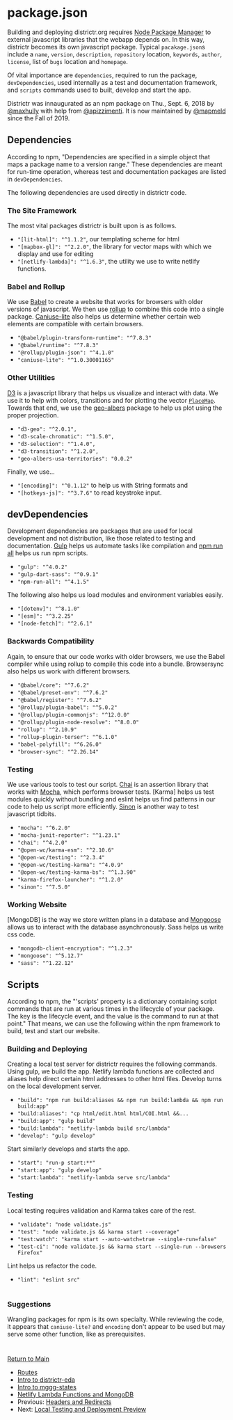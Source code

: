 # package.json

Building and deploying districtr.org requires [Node Package Manager] to
external javascript libraries that the webapp depends on. In this way,
districtr becomes its own javascript package. Typical `pacakage.json`s
include a `name`, `version`, `description`, `repository` location, 
`keywords`, `author`, `license`, list of `bugs` location and `homepage`.

Of vital importance are `dependencies`, required to run the package,
`devDependencies`, used internally as a test and documentation
framework, and `scripts` commands used to built, develop and start the
app.

Districtr was innaugurated as an npm package on Thu., Sept. 6, 2018 by
[@maxhully] with help from [@apizzimenti]. It is now maintained by
[@mapmeld] since the Fall of 2019.


## Dependencies

According to npm, "Dependencies are specified in a simple object that
maps a package name to a version range." These dependencies are meant
for run-time operation, whereas test and documentation packages are
listed in `devDependencies`.

The following dependencies are used directly in districtr code.

### The Site Framework

The most vital packages districtr is built upon is as follows.
- `"[lit-html]": "^1.1.2"`, our templating scheme for html
- `"[mapbox-gl]": "^2.2.0"`, the library for vector maps with which we
display and use for editing
- `"[netlify-lambda]": "^1.6.3"`, the utility we use to write netlify
functions.
        
### Babel and Rollup

We use [Babel] to create a website that works for browsers with
older versions of javascript. We then use [rollup] to combine this
code into a single package. [Caniuse-lite] also helps us determine
whether certain web elements are compatible with certain browsers.

- `"@babel/plugin-transform-runtime": "^7.8.3"`
- `"@babel/runtime": "^7.8.3"`
- `"@rollup/plugin-json": "^4.1.0"`
- `"caniuse-lite": "^1.0.30001165"`

### Other Utilities

[D3] is a javascript library that helps us visualize and interact
with data. We use it to help with colors, transitions and for
plotting the vector [`PlaceMap`]. Towards that end, we use
the [geo-albers] package to help us plot using the proper
projection.
 
- `"d3-geo": "^2.0.1",`
- `"d3-scale-chromatic": "^1.5.0",`
- `"d3-selection": "^1.4.0",`
- `"d3-transition": "^1.2.0",`
- `"geo-albers-usa-territories": "0.0.2"`

Finally, we use...

- `"[encoding]": "^0.1.12"` to help us with String formats and
- `"[hotkeys-js]": "^3.7.6"` to read keystroke input. 

## devDependencies

Development dependencies are packages that are used for local
development and not distribution, like those related to testing and
documentation. [Gulp] helps us automate tasks like compilation and
[npm run all] helps us run npm scripts. 

- `"gulp": "^4.0.2"`
- `"gulp-dart-sass": "^0.9.1"`
- `"npm-run-all": "^4.1.5"`

The following also helps us load modules and environment variables
easily. 

- `"[dotenv]": "^8.1.0"`
- `"[esm]": "^3.2.25"`
- `"[node-fetch]": "^2.6.1"`

### Backwards Compatibility

Again, to ensure that our code works with older browsers, we use the
Babel compiler while using rollup to compile this code into a bundle.
Browsersync also helps us work with different browsers.

- `"@babel/core": "^7.6.2"`
- `"@babel/preset-env": "^7.6.2"`
- `"@babel/register": "^7.6.2"`
- `"@rollup/plugin-babel": "^5.0.2"`
- `"@rollup/plugin-commonjs": "^12.0.0"`
- `"@rollup/plugin-node-resolve": "^8.0.0"`
- `"rollup": "^2.10.9"`
- `"rollup-plugin-terser": "^6.1.0"`
- `"babel-polyfill": "^6.26.0"`
- `"browser-sync": "^2.26.14"`

### Testing           

We use various tools to test our script. [Chai] is an assertion library
that works with [Mocha], which performs browser tests. [Karma] helps us
test modules quickly without bundling and eslint helps us find patterns
in our code to help us script more efficiently. [Sinon] is another way
to test javascript tidbits.

- `"mocha": "^6.2.0"`
- `"mocha-junit-reporter": "^1.23.1"`
- `"chai": "^4.2.0"`
- `"@open-wc/karma-esm": "^2.10.6"`
- `"@open-wc/testing": "^2.3.4"`
- `"@open-wc/testing-karma": "^4.0.9"`
- `"@open-wc/testing-karma-bs": "^1.3.90"`
- `"karma-firefox-launcher": "^1.2.0"`
- `"sinon": "^7.5.0"`

### Working Website

[MongoDB] is the way we store written plans in a database and [Mongoose]
allows us to interact with the database asynchronously. Sass helps us
write css code.

- `"mongodb-client-encryption": "^1.2.3"`
- `"mongoose": "^5.12.7"`
- `"sass": "^1.22.12"`

## Scripts 

According to npm, the "'scripts' property is a dictionary containing
script commands that are run at various times in the lifecycle of your
package. The key is the lifecycle event, and the value is the command to
run at that point." That means, we can use the following within the npm
framework to build, test and start our website. 

### Building and Deploying

Creating a local test server for districtr requires the following
commands. Using gulp, we build the app. Netlify lambda functions are
collected and aliases help direct certain html addresses to other html
files. Develop turns on the local development server. 

- `"build": "npm run build:aliases && npm run build:lambda && npm run build:app"`
- `"build:aliases": "cp html/edit.html html/COI.html &&...`
- `"build:app": "gulp build"`
- `"build:lambda": "netlify-lambda build src/lambda"`
- `"develop": "gulp develop"`

Start similarly develops and starts the app. 

- `"start": "run-p start:**"`
- `"start:app": "gulp develop"`
- `"start:lambda": "netlify-lambda serve src/lambda"`

### Testing 

Local testing requires validation and Karma takes care of the rest.

- `"validate": "node validate.js"`
- `"test": "node validate.js && karma start --coverage"`
- `"test:watch": "karma start --auto-watch=true --single-run=false"`
- `"test-ci": "node validate.js && karma start --single-run --browsers Firefox"`

Lint helps us refactor the code. 

- `"lint": "eslint src"`

# #

### Suggestions

Wrangling packages for npm is its own specialty. While reviewing the code,
it appears that `caniuse-lite?` and `encoding` don't appear to be used
but may serve some other function, like as prerequisites. 

# #

[Return to Main](../README.md)
- [Routes](./09deployment/routes.md)
- [Intro to districtr-eda](./09deployment/districtreda.md)
- [Intro to mggg-states](./09deployment/districtreda.md)
- [Netlify Lambda Functions and MongoDB](./09deployment/mongolambdas.md)
- Previous: [Headers and Redirects](./09deployment/headersredirects.md)
- Next: [Local Testing and Deployment Preview](./09deployment/localpreview.md)

[@maxhully]: http://github.com/maxhully
[@mapmeld]: http://github.com/mapmeld
[@apizzimenti]: http://github.com/apizzimenti

[Node Package Manager]: https://www.npmjs.com/
[lit-html]: https://lit-html.polymer-project.org/
[mapbox-gl]: https://docs.mapbox.com/mapbox-gl-js/api/
[netlify-lambda]: https://github.com/netlify/netlify-lambda
[Babel]: https://babeljs.io/
[rollup]: https://rollupjs.org/
[Caniuse-lite]: https://www.npmjs.com/package/caniuse-lite
[D3]: https://d3js.org/
[`PlaceMap`]: ../07portals/placemap.md
[geo-albers]: https://github.com/stamen/geo-albers-usa-territories
[encoding]: https://www.npmjs.com/package/encoding
[hotkeys-js]: https://www.npmjs.com/package/hotkeys-js
[Gulp]: https://gulpjs.com/
[npm run all]: https://www.npmjs.com/package/npm-run-all
[dotenv]: https://www.npmjs.com/package/dotenv
[esm]: https://www.npmjs.com/package/esm
[node-fetch]: https://www.npmjs.com/package/node-fetch
[babel-polyfill]: https://babeljs.io/docs/en/babel-polyfill
[browser-sync]: https://browsersync.io/
[Chai]: https://www.chaijs.com/
[Mocha]: https://mochajs.org/
[Sinon]: https://sinonjs.org/
[Mongoose]: https://mongoosejs.com/
